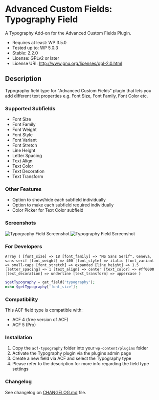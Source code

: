 # Advanced Custom Fields: Typography Field

A Typography Add-on for the Advanced Custom Fields Plugin.

  - Requires at least: WP 3.5.0
  - Tested up to: WP 5.0.3
  - Stable: 2.2.0
  - License: GPLv2 or later
  - License URI: http://www.gnu.org/licenses/gpl-2.0.html

## Description
Typography field type for "Advanced Custom Fields" plugin that lets you add different text properties e.g. Font Size, Font Family, Font Color etc.
### Supported Subfields
* Font Size
* Font Family
* Font Weight
* Font Style
* Font Variant
* Font Stretch
* Line Height
* Letter Spacing
* Text Align
* Text Color
* Text Decoration
* Text Transform

### Other Features
* Option to show/hide each subfield individually
* Option to make each subfield required individually
* Color Picker for Text Color subfield

### Screenshots
![Typography Field Screenshot](https://raw.githubusercontent.com/mujahidi/typography/master/screenshot-1.png "Typography Sample Field Settings")
![Typography Field Screenshot](https://raw.githubusercontent.com/mujahidi/typography/master/screenshot-2.png "Typography Sample Field Content Editing")

### For Developers
`
Array
(
    [font_size] => 18
    [font_family] => "MS Sans Serif", Geneva, sans-serif
    [font_weight] => 400
    [font_style] => italic
    [font_variant => small-caps
    [font_stretch] => expanded
    [line_height] => 1.5
    [letter_spacing] => 1
    [text_align] => center
    [text_color] => #ff0000
    [text_decoration] => underline
	[text_transform] => uppercase
)
`
```php
$getTypography = get_field('typography');
echo $getTypography['font_size'];
```
### Compatibility

This ACF field type is compatible with:
* ACF 4 (free version of ACF)
* ACF 5 (Pro)

### Installation

1. Copy the `acf-typography` folder into your `wp-content/plugins` folder
2. Activate the Typography plugin via the plugins admin page
3. Create a new field via ACF and select the Typography type
4. Please refer to the description for more info regarding the field type settings

### Changelog
See changelog on [CHANGELOG.md](CHANGELOG.md) file.